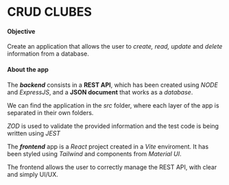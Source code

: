 # CRUD CLUBES

#### Objective

Create an application that allows the user to _*create, read, update*_ and _*delete*_ information from a database.

#### About the app

The _***backend***_ consists in a **REST API**, which has been created using _*NODE*_ and _*ExpressJS*_, and a **JSON document** that works as a _*database*_.

We can find the application in the _*src*_ folder, where each layer of the app is separated in their own folders.

_*ZOD*_ is used to validate the provided information and the test code is being written using _*JEST*_

The **_*frontend*_** app is a _*React*_ project created in a _*Vite*_ enviroment. It has been styled using _*Tailwind*_ and components from _*Material UI*_.

The frontend allows the user to correctly manage the REST API, with clear and simply UI/UX.
